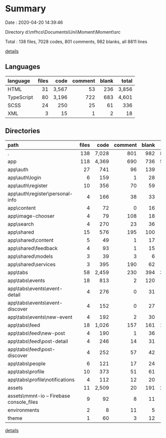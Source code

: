 # Summary

Date : 2020-04-20 14:39:46

Directory d:\mfhco\Documents\Uni\Moment\Moment\src

Total : 138 files,  7028 codes, 801 comments, 982 blanks, all 8811 lines

[details](details.md)

## Languages
| language | files | code | comment | blank | total |
| :--- | ---: | ---: | ---: | ---: | ---: |
| HTML | 31 | 3,567 | 53 | 236 | 3,856 |
| TypeScript | 80 | 3,196 | 722 | 683 | 4,601 |
| SCSS | 24 | 250 | 25 | 61 | 336 |
| XML | 3 | 15 | 1 | 2 | 18 |

## Directories
| path | files | code | comment | blank | total |
| :--- | ---: | ---: | ---: | ---: | ---: |
| . | 138 | 7,028 | 801 | 982 | 8,811 |
| app | 118 | 4,369 | 690 | 736 | 5,795 |
| app\auth | 27 | 741 | 96 | 139 | 976 |
| app\auth\login | 6 | 159 | 1 | 28 | 188 |
| app\auth\register | 10 | 356 | 70 | 59 | 485 |
| app\auth\register\personal-info | 4 | 166 | 38 | 33 | 237 |
| app\content | 4 | 72 | 0 | 16 | 88 |
| app\image-chooser | 4 | 79 | 108 | 18 | 205 |
| app\search | 4 | 270 | 23 | 36 | 329 |
| app\shared | 15 | 576 | 195 | 100 | 871 |
| app\shared\content | 5 | 49 | 1 | 17 | 67 |
| app\shared\feedback | 4 | 93 | 1 | 15 | 109 |
| app\shared\models | 3 | 39 | 3 | 6 | 48 |
| app\shared\services | 3 | 395 | 190 | 62 | 647 |
| app\tabs | 58 | 2,459 | 230 | 394 | 3,083 |
| app\tabs\events | 18 | 813 | 2 | 120 | 935 |
| app\tabs\events\event-detail | 4 | 276 | 0 | 31 | 307 |
| app\tabs\events\event-discover | 4 | 152 | 0 | 27 | 179 |
| app\tabs\events\new-event | 4 | 192 | 2 | 30 | 224 |
| app\tabs\feed | 18 | 1,026 | 157 | 161 | 1,344 |
| app\tabs\feed\new-post | 4 | 190 | 1 | 36 | 227 |
| app\tabs\feed\post-detail | 4 | 246 | 14 | 31 | 291 |
| app\tabs\feed\post-discover | 4 | 252 | 57 | 42 | 351 |
| app\tabs\people | 6 | 121 | 17 | 24 | 162 |
| app\tabs\profile | 10 | 373 | 51 | 61 | 485 |
| app\tabs\profile\notifications | 4 | 112 | 12 | 20 | 144 |
| assets | 11 | 2,509 | 20 | 191 | 2,720 |
| assets\mmnt-io – Firebase console_files | 9 | 92 | 8 | 11 | 111 |
| environments | 2 | 8 | 11 | 5 | 24 |
| theme | 1 | 60 | 3 | 12 | 75 |

[details](details.md)